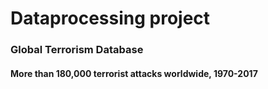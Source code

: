 # Dataprocessing project
### Global Terrorism Database
#### More than 180,000 terrorist attacks worldwide, 1970-2017
